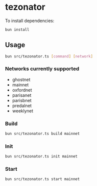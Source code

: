 # tezonator

To install dependencies:

```bash
bun install
```

## Usage
```bash
bun src/tezonator.ts [command] [network]
```

### Networks currently supported

- ghostnet
- mainnet
- oxfordnet
- parisanet
- parisbnet
- predalnet
- weeklynet

### Build

```bash
bun src/tezonator.ts build mainnet
```

### Init

```bash
bun src/tezonator.ts init mainnet
```

### Start

```bash
bun src/tezonator.ts start mainnet
```
